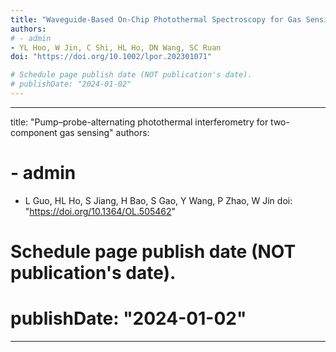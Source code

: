 ```yaml
---
title: "Waveguide‐Based On‐Chip Photothermal Spectroscopy for Gas Sensing"
authors:
# - admin
- YL Hoo, W Jin, C Shi, HL Ho, DN Wang, SC Ruan
doi: "https://doi.org/10.1002/lpor.202301071"

# Schedule page publish date (NOT publication's date).
# publishDate: "2024-01-02"
---
```


---
title: "Pump–probe-alternating photothermal interferometry for two-component gas sensing"
authors:
# - admin
- L Guo, HL Ho, S Jiang, H Bao, S Gao, Y Wang, P Zhao, W Jin
doi: "https://doi.org/10.1364/OL.505462"

# Schedule page publish date (NOT publication's date).
# publishDate: "2024-01-02"
---
